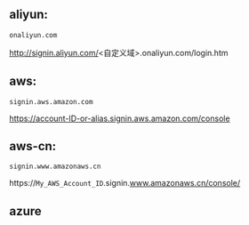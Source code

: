 ## aliyun:

```
onaliyun.com
```


http://signin.aliyun.com/<自定义域\>.onaliyun.com/login.htm



## aws:

```
signin.aws.amazon.com
```


https://account-ID-or-alias.signin.aws.amazon.com/console



## aws-cn:

```
signin.www.amazonaws.cn
```

https://`My_AWS_Account_ID`.signin.www.amazonaws.cn/console/



## azure
